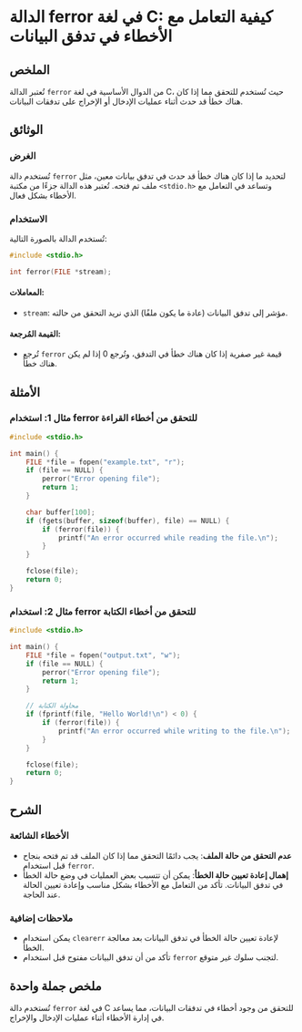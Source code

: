 <!--
Meta Description: # الدالة ferror في لغة C: كيفية التعامل مع الأخطاء في تدفق البيانات ## الملخص تُعتبر الدالة `ferror` من الدوال الأساسية في لغة C، حيث تُستخدم للتحقق م...
Meta Keywords: file, ferror, البيانات, تدفق, الأخطاء
-->

# الدالة ferror في لغة C: كيفية التعامل مع الأخطاء في تدفق البيانات

## الملخص
تُعتبر الدالة `ferror` من الدوال الأساسية في لغة C، حيث تُستخدم للتحقق مما إذا كان هناك خطأ قد حدث أثناء عمليات الإدخال أو الإخراج على تدفقات البيانات.

## الوثائق
### الغرض
تُستخدم دالة `ferror` لتحديد ما إذا كان هناك خطأ قد حدث في تدفق بيانات معين، مثل ملف تم فتحه. تُعتبر هذه الدالة جزءًا من مكتبة `<stdio.h>` وتساعد في التعامل مع الأخطاء بشكل فعال.

### الاستخدام
تُستخدم الدالة بالصورة التالية:

```c
#include <stdio.h>

int ferror(FILE *stream);
```

#### المعاملات:
- `stream`: مؤشر إلى تدفق البيانات (عادة ما يكون ملفًا) الذي نريد التحقق من حالته.

#### القيمة المُرجعة:
- تُرجع `ferror` قيمة غير صفرية إذا كان هناك خطأ في التدفق، وتُرجع 0 إذا لم يكن هناك خطأ.

## الأمثلة
### مثال 1: استخدام ferror للتحقق من أخطاء القراءة
```c
#include <stdio.h>

int main() {
    FILE *file = fopen("example.txt", "r");
    if (file == NULL) {
        perror("Error opening file");
        return 1;
    }

    char buffer[100];
    if (fgets(buffer, sizeof(buffer), file) == NULL) {
        if (ferror(file)) {
            printf("An error occurred while reading the file.\n");
        }
    }

    fclose(file);
    return 0;
}
```

### مثال 2: استخدام ferror للتحقق من أخطاء الكتابة
```c
#include <stdio.h>

int main() {
    FILE *file = fopen("output.txt", "w");
    if (file == NULL) {
        perror("Error opening file");
        return 1;
    }

    // محاولة الكتابة
    if (fprintf(file, "Hello World!\n") < 0) {
        if (ferror(file)) {
            printf("An error occurred while writing to the file.\n");
        }
    }

    fclose(file);
    return 0;
}
```

## الشرح
### الأخطاء الشائعة
- **عدم التحقق من حالة الملف**: يجب دائمًا التحقق مما إذا كان الملف قد تم فتحه بنجاح قبل استخدام `ferror`.
- **إهمال إعادة تعيين حالة الخطأ**: يمكن أن تتسبب بعض العمليات في وضع حالة الخطأ في تدفق البيانات. تأكد من التعامل مع الأخطاء بشكل مناسب وإعادة تعيين الحالة عند الحاجة.

### ملاحظات إضافية
- يمكن استخدام `clearerr` لإعادة تعيين حالة الخطأ في تدفق البيانات بعد معالجة الخطأ.
- تأكد من أن تدفق البيانات مفتوح قبل استخدام `ferror` لتجنب سلوك غير متوقع.

## ملخص جملة واحدة
تُستخدم دالة `ferror` في لغة C للتحقق من وجود أخطاء في تدفقات البيانات، مما يساعد في إدارة الأخطاء أثناء عمليات الإدخال والإخراج.